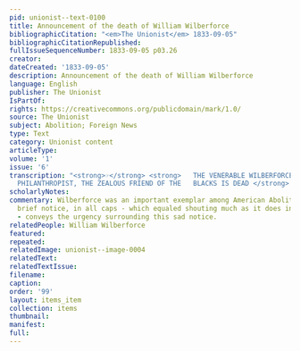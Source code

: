 ```yaml
---
pid: unionist--text-0100
title: Announcement of the death of William Wilberforce
bibliographicCitation: "<em>The Unionist</em> 1833-09-05"
bibliographicCitationRepublished: 
fullIssueSequenceNumber: 1833-09-05 p03.26
creator: 
dateCreated: '1833-09-05'
description: Announcement of the death of William Wilberforce
language: English
publisher: The Unionist
IsPartOf: 
rights: https://creativecommons.org/publicdomain/mark/1.0/
source: The Unionist
subject: Abolition; Foreign News
type: Text
category: Unionist content
articleType: 
volume: '1'
issue: '6'
transcription: "<strong>☞</strong> <strong>   THE VENERABLE WILBERFORCE, THE WARM
  PHILANTHROPIST, THE ZEALOUS FRIEND OF THE   BLACKS IS DEAD </strong> "
scholarlyNotes: 
commentary: Wilberforce was an important exemplar among American Abolitionists. This
  brief notice, in all caps - which equaled shouting much as it does in email today
  - conveys the urgency surrounding this sad notice.
relatedPeople: William Wilberforce
featured: 
repeated: 
relatedImage: unionist--image-0004
relatedText: 
relatedTextIssue: 
filename: 
caption: 
order: '99'
layout: items_item
collection: items
thumbnail: 
manifest: 
full: 
---
```

